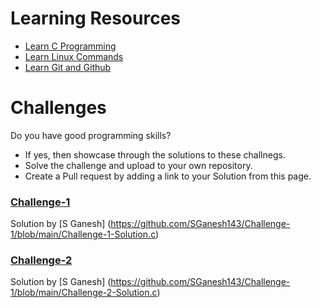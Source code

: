 # Learning Resources
* [Learn C Programming](C-Resources.md)
* [Learn Linux Commands](Linux-Resources.md)
* [Learn Git and Github](C-Resources.md)

# Challenges
Do you have good programming skills? 
- If yes, then showcase through the solutions to these challnegs.
- Solve the challenge and upload to your own repository.
- Create a Pull request by adding a link to your Solution from this page.

### [Challenge-1](challenge-1.md)
Solution by [S Ganesh] (https://github.com/SGanesh143/Challenge-1/blob/main/Challenge-1-Solution.c)
### [Challenge-2](challenge-2.md)
Solution by [S Ganesh] (https://github.com/SGanesh143/Challenge-1/blob/main/Challenge-2-Solution.c)
